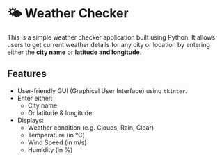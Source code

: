 # 🌤️ Weather Checker

This is a simple weather checker application built using Python. It allows users to get current weather details for any city or location by entering either the **city name** or **latitude and longitude**.

## Features

- User-friendly GUI (Graphical User Interface) using `tkinter`.
- Enter either:
  - City name  
  - Or latitude & longitude
- Displays:
  - Weather condition (e.g. Clouds, Rain, Clear)
  - Temperature (in °C)
  - Wind Speed (in m/s)
  - Humidity (in %)
